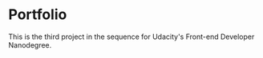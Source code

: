 # Portfolio

This is the third project in the sequence for Udacity's Front-end Developer Nanodegree.
